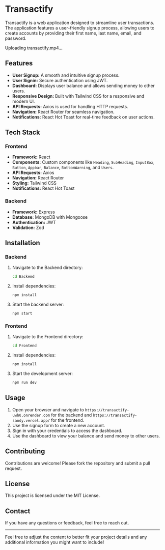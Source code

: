# Transactify

Transactify is a web application designed to streamline user transactions. The application features a user-friendly signup process, allowing users to create accounts by providing their first name, last name, email, and password.


Uploading transactify.mp4…


## Features

- **User Signup:** A smooth and intuitive signup process.
- **User Signin:** Secure authentication using JWT.
- **Dashboard:** Displays user balance and allows sending money to other users.
- **Responsive Design:** Built with Tailwind CSS for a responsive and modern UI.
- **API Requests:** Axios is used for handling HTTP requests.
- **Navigation:** React Router for seamless navigation.
- **Notifications:** React Hot Toast for real-time feedback on user actions.

## Tech Stack

### Frontend

- **Framework:** React
- **Components:** Custom components like `Heading`, `SubHeading`, `InputBox`, `Button`, `Appbar`, `Balance`, `BottomWarning`, and `Users`.
- **API Requests:** Axios
- **Navigation:** React Router
- **Styling:** Tailwind CSS
- **Notifications:** React Hot Toast

### Backend

- **Framework:** Express
- **Database:** MongoDB with Mongoose
- **Authentication:** JWT
- **Validation:** Zod


## Installation

### Backend

1. Navigate to the Backend directory:
    ```bash
    cd Backend
    ```
2. Install dependencies:
    ```bash
    npm install
    ```
3. Start the backend server:
    ```bash
    npm start
    ```

### Frontend

1. Navigate to the Frontend directory:
    ```bash
    cd Frontend
    ```
2. Install dependencies:
    ```bash
    npm install
    ```
3. Start the development server:
    ```bash
    npm run dev
    ```

## Usage

1. Open your browser and navigate to `https://transactify-uwh0.onrender.com` for the backend and `https://transactify-sandy.vercel.app/` for the frontend.
2. Use the signup form to create a new account.
3. Sign in with your credentials to access the dashboard.
4. Use the dashboard to view your balance and send money to other users.

## Contributing

Contributions are welcome! Please fork the repository and submit a pull request.

## License

This project is licensed under the MIT License.

## Contact

If you have any questions or feedback, feel free to reach out.

---

Feel free to adjust the content to better fit your project details and any additional information you might want to include!
